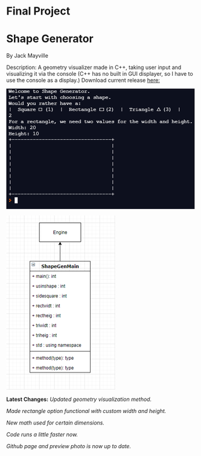 # Final Project

# Shape Generator
By Jack Mayville

Description:
A geometry visualizer made in C++, taking user input and visualizing it via the console (C++ has no built in GUI displayer, so I have to use the console as a display.)
Download current release [here:](https://github.com/JackSuperior/Finalproject/blob/gh-pages/src/shapegenRelease2.zip)

![Shapegen](https://github.com/JackSuperior/Finalproject/blob/gh-pages/src/shapeupd.PNG)

![Shapegen](https://github.com/JackSuperior/Finalproject/blob/gh-pages/src/rect.PNG)

**Latest Changes:**
*Updated geometry visualization method.*

*Made rectangle option functional with custom width and height.*

*New math used for certain dimensions.*

*Code runs a little faster now.*

*Github page and preview photo is now up to date.*
